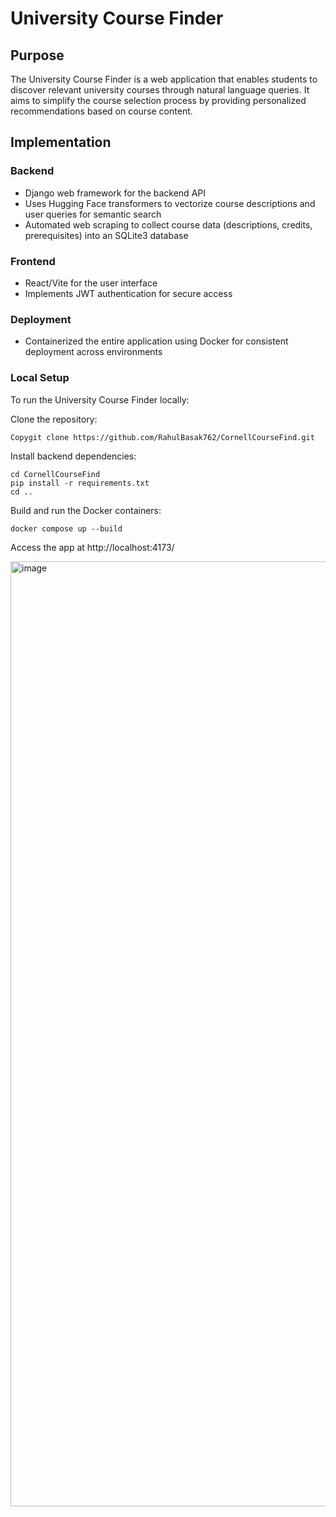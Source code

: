 # University Course Finder

## Purpose
The University Course Finder is a web application that enables students to discover relevant university courses through natural language queries. It aims to simplify the course selection process by providing personalized recommendations based on course content.

## Implementation

### Backend
- Django web framework for the backend API
- Uses Hugging Face transformers to vectorize course descriptions and user queries for semantic search
- Automated web scraping to collect course data (descriptions, credits, prerequisites) into an SQLite3 database

### Frontend  
- React/Vite for the user interface
- Implements JWT authentication for secure access

### Deployment
- Containerized the entire application using Docker for consistent deployment across environments

### Local Setup
To run the University Course Finder locally:

Clone the repository:
```
Copygit clone https://github.com/RahulBasak762/CornellCourseFind.git
```

Install backend dependencies:
```
cd CornellCourseFind
pip install -r requirements.txt
cd ..
```

Build and run the Docker containers:
```
docker compose up --build
```

Access the app at http://localhost:4173/

<img width="1512" alt="image" src="https://github.com/user-attachments/assets/54a43d90-3955-4967-ac1c-8c45f56575be" />



